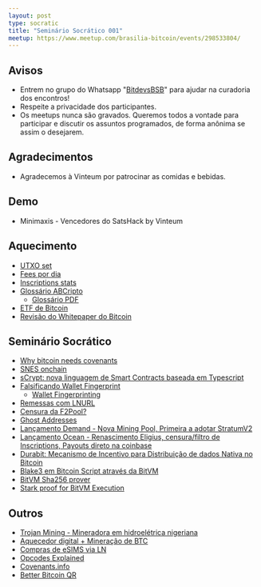 ```yaml
---
layout: post
type: socratic
title: "Seminário Socrático 001"
meetup: https://www.meetup.com/brasilia-bitcoin/events/298533804/
---
```


## Avisos

- Entrem no grupo do Whatsapp "[BitdevsBSB](https://chat.whatsapp.com/FtzUFC6RCQf3gfALdfMH3P)" para ajudar na curadoria dos encontros!
- Respeite a privacidade dos participantes.
- Os meetups nunca são gravados. Queremos todos a vontade para participar e discutir os assuntos programados, de forma anônima se assim o desejarem.

## Agradecimentos

- Agradecemos à Vinteum por patrocinar as comidas e bebidas.

## Demo

* Minimaxis - Vencedores do SatsHack by Vinteum

## Aquecimento

* [UTXO set](https://txstats.com/d/000000054/utxo-set-repartition-by-output-type?orgId=1)
* [Fees por dia](https://transactionfee.info/charts/fees-per-day-btc/)
* [Inscriptions stats](https://dune.com/dgtl_assets/bitcoin-ordinals-analysis)
* [Glossário ABCripto](https://abcripto.com.br/educacao/)
    * [Glossário PDF](https://abcripto.com.br/wp-content/uploads/2023/12/glossario_abcripto_v1.pdf)
* [ETF de Bitcoin](https://www.cboe.com/us/equities/notices/new_listings/)
* [Revisão do Whitepaper do Bitcoin](https://bitcoin.org/files/bitcoin-paper/bitcoin_pt_br.pdf)

## Seminário Socrático

* [Why bitcoin needs covenants](https://blog.keys.casa/why-bitcoin-needs-covenants/)
* [SNES onchain](https://twitter.com/TO/status/1744376388235194464)
* [sCrypt: nova linguagem de Smart Contracts baseada em Typescript](https://xiaohuiliu.medium.com/introduce-scrypt-a-layer-1-smart-contract-framework-for-btc-b8b39c125c1a)
* [Falsificando Wallet Fingerprint](https://gitlab.com/-/snippets/3611229)
    * [Wallet Fingerprinting](https://ishaana.com/blog/wallet_fingerprinting/)
* [Remessas com LNURL](https://github.com/lnurl/luds/pull/251)
* [Censura da F2Pool?](https://b10c.me/observations/08-missing-sanctioned-transactions)
* [Ghost Addresses](https://amboss.tech/blog/ghost-addresses)
* [Lançamento Demand - Nova Mining Pool, Primeira a adotar StratumV2](https://bitcoinmagazine.com/business/demand-launches-worlds-first-stratum-v2-bitcoin-mining-pool?ref=nobsbitcoin.com)
* [Lançamento Ocean - Renascimento Eligius, censura/filtro de Inscriptions, Payouts direto na coinbase](https://bitcoinmagazine.com/technical/an-ocean-launch-post-mortem)
* [Durabit: Mecanismo de Incentivo para Distribuição de dados Nativa no Bitcoin](https://github.com/4de67a207019fd4d855ef0a188b4519c/Durabit/blob/main/Durabit%20-%20A%20Bitcoin-native%20Incentive%20Mechanism%20for%20Data%20Distribution.pdf)
* [Blake3 em Bitcoin Script através da BitVM](https://lists.linuxfoundation.org/pipermail/bitcoin-dev/2023-November/022154.html)
* [BitVM Sha256 prover](https://twitter.com/super_testnet/status/1726772975544807913)
* [Stark proof for BitVM Execution](https://github.com/neocarmack/STARK/blob/main/STARK%20proof%20for%20BitVM%20circuit%20execution.pdf)

## Outros

* [Trojan Mining - Mineradora em hidroelétrica nigeriana](https://www.forbes.com/sites/digital-assets/2023/11/20/nigerian-bitcoin-miner-trojan-mining-launch-500kw-hydro-mining-site/?sh=471176eb5e22)
* [Aquecedor digital + Mineração de BTC](https://twitter.com/mintgreenhq/status/1722403608983937176)
* [Compras de eSIMS via LN](https://www.lnesim.com/)
* [Opcodes Explained](https://opcodeexplained.com/opcodes/)
* [Covenants.info](https://covenants.info/)
* [Better Bitcoin QR](https://www.nobsbitcoin.com/bbqr-better-bitcoin-qr/)